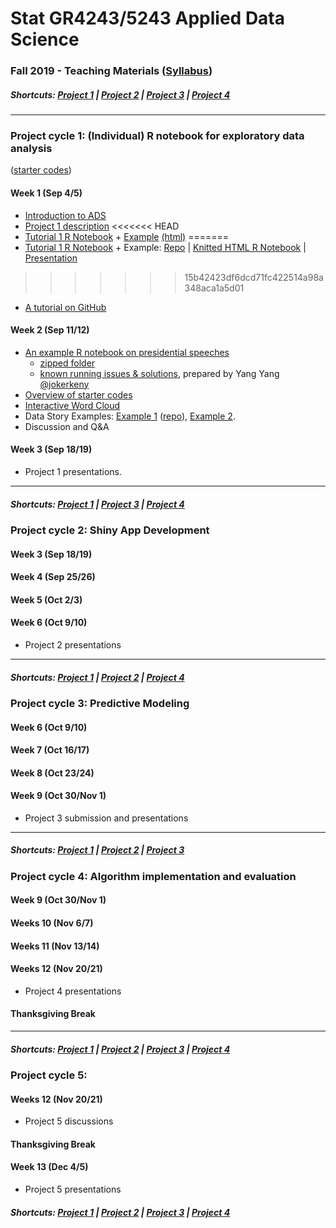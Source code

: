 # Stat GR4243/5243 Applied Data Science
### Fall 2019 - Teaching Materials ([Syllabus](/CourseInfo/G5243_ADS.md))

##### Shortcuts: [Project 1](#project-cycle-1-individual-r-notebook-for-exploratory-data-analysis) | [Project 2](#project-cycle-2-shiny-app-development) | [Project 3](#project-cycle-3-predictive-modeling) | [Project 4](#project-cycle-4-algorithm-implementation-and-evaluation)
----
### Project cycle 1: (Individual) R notebook for exploratory data analysis 
([starter codes](Projects_StarterCodes/Project1-RNotebook))
#### Week 1 (Sep 4/5)
+ [Introduction to ADS](Tutorials/wk1-Intro.pdf)
+ [Project 1 description](Projects_StarterCodes/Project1-RNotebook/doc/Proj1_desc.md)
<<<<<<< HEAD
+ [Tutorial 1 R Notebook](https://cdn.rawgit.com/TZstatsADS/ADS_Teaching/04f772cb/Tutorials/tutorial_rnotebook.html) + [Example](https://github.com/TZstatsADS/Fall2018-Proj1-wanghouyaoleyao) [(html)](http://tzstatsads.github.io/tutorials/proj1_jiaqianyu.html)
=======
+ [Tutorial 1 R Notebook](https://cdn.rawgit.com/TZstatsADS/ADS_Teaching/04f772cb/Tutorials/tutorial_rnotebook.html) + Example: [Repo](https://github.com/TZstatsADS/Fall2018-Proj1-wanghouyaoleyao) | [Knitted HTML R Notebook](http://tzstatsads.github.io/tutorials/proj1_jiaqianyu.html) | [Presentation](https://www.youtube.com/watch?v=tBIuh_tZ98Q&feature=youtu.be)
>>>>>>> 15b42423df6dcd71fc422514a98a348aca1a5d01
+ [A tutorial on GitHub](Tutorials/wk1-GitHub_simplified)

#### Week 2 (Sep 11/12)
+ [An example R notebook on presidential speeches](Tutorials/wk2-TextMining) 
    + [zipped folder](Tutorials/wk2-TextMining.zip)
    + [known running issues & solutions](https://gist.github.com/jokerkeny/18c396a00f1e0ab367b9721552013ec7), prepared by Yang Yang [@jokerkeny](https://github.com/jokerkeny)
+ [Overview of starter codes](Projects_StarterCodes/Project1-RNotebook)
+ [Interactive Word Cloud](Tutorials/wk2-TextMining/doc/InteractiveWordCloud.Rmd)
+ Data Story Examples: [Example 1](http://www.columbia.edu/~hl3099/proj1_report.html) ([repo](https://github.com/TZstatsADS/Spring2018-Project1-Hongyu-Li)), [Example 2](https://github.com/TZstatsADS/fall2017-project1-duanshiqi).
+ Discussion and Q&A

#### Week 3 (Sep 18/19)
+ Project 1 presentations.

----
##### Shortcuts: [Project 1](#project-cycle-1-individual-r-notebook-for-exploratory-data-analysis) | [Project 3](#project-cycle-3-predictive-modeling) | [Project 4](#project-cycle-4-algorithm-implementation-and-evaluation)

### Project cycle 2: Shiny App Development

<!--- ([starter codes](Projects_StarterCodes/Project2_ShinyApp)) --->

#### Week 3 (Sep 18/19)
<!--- 
+ [Project 2](Projects_StarterCodes/Project2_ShinyApp) starts.
  	+ Check Piazza for your project team and GitHub join link.
  	+ After you join project 2, you can **clone** your team's GitHub repo to your local computer. 
  	+ You can find in the *starter codes* 
   		+ the project description, 
   		+ an example toy shiny app 
    	+ a short tutorial to get you started. --->

#### Week 4 (Sep 25/26)

<!--- + [Spatial data visualization](Tutorials/wk4-DataVis.pdf)
+ Tutorial on project 2 - [Introduction to shiny app](https://cdn.rawgit.com/TZstatsADS/ADS_Teaching/2551e1df/Projects_startercodes/Project2_OpenData/doc/Tutorial2.html) ([app](Projects_StarterCodes/Project2_ShinyApp/app/))
+ Shiny Tutorial ([zipped folder](Tutorials/wk4-Shiny_tutorial.zip)) ([online link](https://chengliangtang.shinyapps.io/shiny_tutorial_2017fall/)) + [example](https://github.com/TZstatsADS/ADS_Teaching/blob/master/Tutorials/wk4-shiny-example.zip)
+ Shiny Example ([link](https://github.com/TZstatsADS/Spring2018-Project2-Group5))
+ Discussion and Q&A --->

#### Week 5 (Oct 2/3)

<!--- + Feebback on project 1
+ [Tutorial on giving presentations](Tutorials/MakingPresentation.pdf)
+ Brainstorm on project 2 --->

#### Week 6 (Oct 9/10)
+ Project 2 presentations

----
##### Shortcuts: [Project 1](#project-cycle-1-individual-r-notebook-for-exploratory-data-analysis) | [Project 2](#project-cycle-2-shiny-app-development) | [Project 4](#project-cycle-4-algorithm-implementation-and-evaluation)

### Project cycle 3: Predictive Modeling

<!--- ([starter codes](Projects_StarterCodes/Project3_SuperResolution)) --->

#### Week 6 (Oct 9/10)

<!--- + [Project 3](Projects_StarterCodes/Project3_SuperResolution/doc/project3_desc.md) starts.
  + Check Piazza for your project team and GitHub join link.
  + After you join project 3, you can **clone** your team's GitHub repo to your local computer. 
  + You can find in the *starter codes* 
    + [Intro to Project 3](Projects_StarterCodes/Project3_SuperResolution/doc/project3_desc.md) 
    + an example `main.rmd` that provides an example structure for this project.  [Example `main.Rmd`](Projects_StarterCodes/Project3_SuperResolution/doc/main.Rmd) --->

#### Week 7 (Oct 16/17)

<!--- + Tutorials + Q&A
	+ Tutorials: [Basic Image Analysis](https://cdn.rawgit.com/TZstatsADS/ADS_Teaching/master/Tutorials/wk7-ImageAnalysis/EBImage%26SIFT/imageanalysis.html) ([zipped folder](Tutorials/wk7-ImageAnalysis.zip)) + [Super Resolution](https://cdn.rawgit.com/TZstatsADS/ADS_Teaching/master/Tutorials/wk7-SuperResolution/super_resolution.html) ([zipped folder](Tutorials/wk7-SuperResolution.zip))
	+ [Tutorial on gradient boosting machines (GBM)](Tutorials/wk8-GBM_tutorial.pdf)
		+ [A shiny app on GBM](https://tz33cu.shinyapps.io/Tutorial7-GBM/) [[R codes](https://github.com/tz33cu/Data-Science-with-R/tree/master/Tutorials/Tutorial7-GBM)]
	+ Recap on project 3 requirements and starter codes. --->

#### Week 8 (Oct 23/24)

<!--- + [Overview on predictive modeling](Tutorials/wk8-TutorialModelSelection.pdf)
+ [Tensorflow Tutorial](https://cdn.rawgit.com/TZstatsADS/ADS_Teaching/master/Tutorials/wk8-Tensorflow/Tensorflow_tutorial/Tensorflow_tutorial.html) + [Image Interpolation with Tensorflow](https://cdn.rawgit.com/TZstatsADS/ADS_Teaching/master/Tutorials/wk8-Tensorflow/image_interpolation_tutorial/Image_Interpolation_tutorial.html) (Example)
+ Project submission checklist
+ Discussion --->

#### Week 9 (Oct 30/Nov 1)
+ Project 3 submission and presentations

----
##### Shortcuts: [Project 1](#project-cycle-1-individual-r-notebook-for-exploratory-data-analysis) | [Project 2](#project-cycle-2-shiny-app-development) | [Project 3](#project-cycle-3-predictive-modeling) 

### Project cycle 4: Algorithm implementation and evaluation
#### Week 9 (Oct 30/Nov 1)

<!--- + Introduction to [Project 4](Projects_StarterCodes/Project4_OCR)
+ Overview of the [reference papers](Projects_StarterCodes/Project4_OCR/doc/paper).
+ [Tutorials](http://htmlpreview.github.io/?https://github.com/TZstatsADS/ADS_Teaching/blob/master/Projects_StarterCodes/Project4_OCR/doc/main.html) + Discussion --->

#### Weeks 10 (Nov 6/7)
#### Weeks 11 (Nov 13/14)
#### Weeks 12 (Nov 20/21)


<!--- + Q&A on Algorithms
+ Team Meeting --->
+ Project 4 presentations

#### Thanksgiving Break

----
##### Shortcuts: [Project 1](#project-cycle-1-individual-r-notebook-for-exploratory-data-analysis) | [Project 2](#project-cycle-2-shiny-app-development) | [Project 3](#project-cycle-3-predictive-modeling) | [Project 4](#project-cycle-4-algorithm-implementation-and-evaluation)

### Project cycle 5: 

#### Weeks 12 (Nov 20/21)

+ Project 5 discussions

#### Thanksgiving Break
#### Week 13 (Dec 4/5)

+ Project 5 presentations


<!--- + [Project 3 summary](https://cdn.rawgit.com/TZstatsADS/ADS_Teaching/master/Tutorials/wk12-project3summary/wk13-project3_summary-sec1.nb.html)
+ Project 5 discussions --->

##### Shortcuts: [Project 1](#project-cycle-1-individual-r-notebook-for-exploratory-data-analysis) | [Project 2](#project-cycle-2-shiny-app-development) | [Project 3](#project-cycle-3-predictive-modeling) | [Project 4](#project-cycle-4-algorithm-implementation-and-evaluation)
